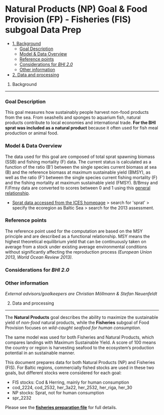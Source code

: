 Natural Products (NP) Goal & Food Provision (FP) - Fisheries (FIS) subgoal Data Prep
================

-   [1. Background](#background)
    -   [Goal Description](#goal-description)
    -   [Model & Data Overview](#model-data-overview)
    -   [Reference points](#reference-points)
    -   [Considerations for *BHI 2.0*](#considerations-for-bhi-2.0)
    -   [Other information](#other-information)
-   [2. Data and processing](#data-and-processing)

1. Background
-------------

### Goal Description

This goal measures how sustainably people harvest non-food products from the sea. From seashells and sponges to aquarium fish, natural products contribute to local economies and international trade. **For the BHI sprat was included as a natural product** because it often used for fish meal production or animal food.

### Model & Data Overview

The data used for this goal are composed of total sprat spawning biomass (SSB) and fishing mortality (F) data. The current status is calculated as a function of the ratio (B’) between the single species current biomass at sea (B) and the reference biomass at maximum sustainable yield (BMSY), as well as the ratio (F’) between the single species current fishing mortality (F) and the fishing mortality at maximum sustainable yield (FMSY). B/Bmsy and F/Fmsy data are converted to scores between 0 and 1 using this [general relationship](https://github.com/OHI-Science/bhi/blob/draft/baltic2015/prep/FIS/ffms%3By_bbmsy_2_score.png).

-   [Sprat data accessed from the ICES homepage](http://www.ices.dk/marine-data/tools/Pages/stock-assessment-graphs.aspx) &gt; search for 'sprat' &gt; specify the ecoregion as Baltic Sea &gt; search for the 2013 assessment.

### Reference points

The reference point used for the computation are based on the MSY principle and are described as a functional relationship. MSY means the highest theoretical equilibrium yield that can be continuously taken on average from a stock under existing average environmental conditions without significantly affecting the reproduction process *(European Union 2013, World Ocean Review 2013).*

### Considerations for *BHI 2.0*

### Other information

*External advisors/goalkeepers are Christian Möllmann & Stefan Neuenfeldt*

2. Data and processing
----------------------

The **Natural Products** goal describes the ability to maximize the sustainable yield of *non-food* natural products, while the **Fisheries** subgoal of Food Provision focuses on *wild-caught seafood for human consumption*.

The same model was used for both Fisheries and Natural Products, which compares landings with Maximum Sustainable Yield. A score of 100 means the country or region is harvesting seafood to the ecosystem’s production potential in an sustainable manner.

This document prepares data for both Natural Products (NP) and Fisheries (FIS). For Baltic regions, commercially fished stocks are used in these two goals, but different stocks were considered for each goal:

-   FIS stocks: Cod & Herring, mainly for human consumption
-   cod\_2224, cod\_2532, her\_3a22, her\_2532, her\_riga, her\_30
-   NP stocks: Sprat, not for human consumption
-   spr\_2232

Please see the [**fisheries preparation file**](https://github.com/OHI-Science/bhi/blob/draft/baltic2015/prep/FIS/fis_np_prep.md) for full details.
